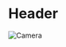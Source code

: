 # Header
![Camera](https://dfstudio-d420.kxcdn.com/wordpress/wp-content/uploads/2019/06/digital_camera_photo-1080x675.jpg)
